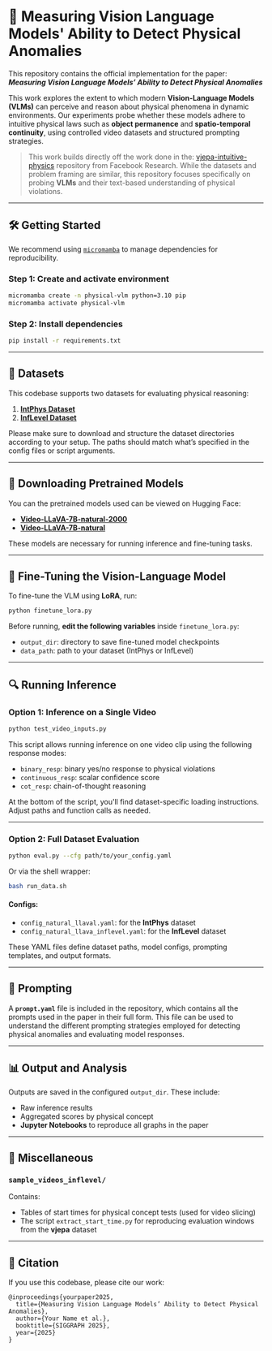 # 📘 Measuring Vision Language Models' Ability to Detect Physical Anomalies

This repository contains the official implementation for the paper:  
**_Measuring Vision Language Models’ Ability to Detect Physical Anomalies_**

This work explores the extent to which modern **Vision-Language Models (VLMs)** can perceive and reason about physical phenomena in dynamic environments. Our experiments probe whether these models adhere to intuitive physical laws such as **object permanence** and **spatio-temporal continuity**, using controlled video datasets and structured prompting strategies.

> This work builds directly off the work done in the: [vjepa-intuitive-physics](https://github.com/facebookresearch/jepa-intuitive-physics) repository from Facebook Research. While the datasets and problem framing are similar, this repository focuses specifically on probing **VLMs** and their text-based understanding of physical violations.

---

## 🛠 Getting Started

We recommend using [`micromamba`](https://mamba.readthedocs.io/en/latest/user_guide/micromamba.html) to manage dependencies for reproducibility.

### Step 1: Create and activate environment

```bash
micromamba create -n physical-vlm python=3.10 pip
micromamba activate physical-vlm
```

### Step 2: Install dependencies

```bash
pip install -r requirements.txt
```

---

## 📂 Datasets

This codebase supports two datasets for evaluating physical reasoning:

1. **[IntPhys Dataset](https://intphys.cognitive-ml.fr/)**  
2. **[InfLevel Dataset](https://github.com/allenai/inflevel)**

Please make sure to download and structure the dataset directories according to your setup. The paths should match what’s specified in the config files or script arguments.

---

## 🔽 Downloading Pretrained Models

You can the pretrained models used can be viewed on Hugging Face:

- **[Video-LLaVA-7B-natural-2000](https://huggingface.co/mvrdock/Video-LLaVA-7B-natural-2000)**
- **[Video-LLaVA-7B-natural](https://huggingface.co/mvrdock/Video-LLaVA-7B-natural)**

These models are necessary for running inference and fine-tuning tasks.

---

## 🎯 Fine-Tuning the Vision-Language Model

To fine-tune the VLM using **LoRA**, run:

```bash
python finetune_lora.py
```

Before running, **edit the following variables** inside `finetune_lora.py`:

- `output_dir`: directory to save fine-tuned model checkpoints
- `data_path`: path to your dataset (IntPhys or InfLevel)

---

## 🔍 Running Inference

### Option 1: Inference on a Single Video

```bash
python test_video_inputs.py
```

This script allows running inference on one video clip using the following response modes:

- `binary_resp`: binary yes/no response to physical violations
- `continuous_resp`: scalar confidence score
- `cot_resp`: chain-of-thought reasoning

At the bottom of the script, you'll find dataset-specific loading instructions. Adjust paths and function calls as needed.

---

### Option 2: Full Dataset Evaluation

```bash
python eval.py --cfg path/to/your_config.yaml
```

Or via the shell wrapper:

```bash
bash run_data.sh
```

#### Configs:
- `config_natural_llaval.yaml`: for the **IntPhys** dataset  
- `config_natural_llava_inflevel.yaml`: for the **InfLevel** dataset

These YAML files define dataset paths, model configs, prompting templates, and output formats.

---

## 🧠 Prompting

A **`prompt.yaml`** file is included in the repository, which contains all the prompts used in the paper in their full form. This file can be used to understand the different prompting strategies employed for detecting physical anomalies and evaluating model responses.

---

## 📊 Output and Analysis

Outputs are saved in the configured `output_dir`. These include:

- Raw inference results
- Aggregated scores by physical concept
- **Jupyter Notebooks** to reproduce all graphs in the paper

---

## 🧪 Miscellaneous

### `sample_videos_inflevel/`

Contains:

- Tables of start times for physical concept tests (used for video slicing)
- The script `extract_start_time.py` for reproducing evaluation windows from the **vjepa** dataset

---

## 📄 Citation

If you use this codebase, please cite our work:

```
@inproceedings{yourpaper2025,
  title={Measuring Vision Language Models’ Ability to Detect Physical Anomalies},
  author={Your Name et al.},
  booktitle={SIGGRAPH 2025},
  year={2025}
}
```
